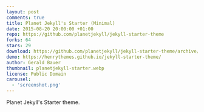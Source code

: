```yaml
---
layout: post
comments: true
title: Planet Jekyll's Starter (Minimal)
date: 2015-08-20 20:00:00 +01:00
repo: https://github.com/planetjekyll/jekyll-starter-theme
forks: 64
stars: 29
download: https://github.com/planetjekyll/jekyll-starter-theme/archive/gh-pages.zip
demo: https://henrythemes.github.io/jekyll-starter-theme/
author: Gerald Bauer
thumbnail: planetjekyll-starter.webp
license: Public Domain
carousel:
  - 'screenshot.png'
---
```


Planet Jekyll's Starter theme.
